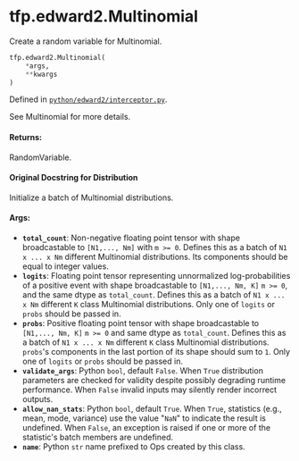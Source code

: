 <div itemscope itemtype="http://developers.google.com/ReferenceObject">
<meta itemprop="name" content="tfp.edward2.Multinomial" />
<meta itemprop="path" content="Stable" />
</div>

# tfp.edward2.Multinomial

Create a random variable for Multinomial.

``` python
tfp.edward2.Multinomial(
    *args,
    **kwargs
)
```



Defined in [`python/edward2/interceptor.py`](https://github.com/tensorflow/probability/tree/master/tensorflow_probability/python/edward2/interceptor.py).

<!-- Placeholder for "Used in" -->

See Multinomial for more details.

#### Returns:

  RandomVariable.

#### Original Docstring for Distribution

Initialize a batch of Multinomial distributions.


#### Args:

* <b>`total_count`</b>: Non-negative floating point tensor with shape broadcastable
    to `[N1,..., Nm]` with `m >= 0`. Defines this as a batch of
    `N1 x ... x Nm` different Multinomial distributions. Its components
    should be equal to integer values.
* <b>`logits`</b>: Floating point tensor representing unnormalized log-probabilities
    of a positive event with shape broadcastable to
    `[N1,..., Nm, K]` `m >= 0`, and the same dtype as `total_count`. Defines
    this as a batch of `N1 x ... x Nm` different `K` class Multinomial
    distributions. Only one of `logits` or `probs` should be passed in.
* <b>`probs`</b>: Positive floating point tensor with shape broadcastable to
    `[N1,..., Nm, K]` `m >= 0` and same dtype as `total_count`. Defines
    this as a batch of `N1 x ... x Nm` different `K` class Multinomial
    distributions. `probs`'s components in the last portion of its shape
    should sum to `1`. Only one of `logits` or `probs` should be passed in.
* <b>`validate_args`</b>: Python `bool`, default `False`. When `True` distribution
    parameters are checked for validity despite possibly degrading runtime
    performance. When `False` invalid inputs may silently render incorrect
    outputs.
* <b>`allow_nan_stats`</b>: Python `bool`, default `True`. When `True`, statistics
    (e.g., mean, mode, variance) use the value "`NaN`" to indicate the
    result is undefined. When `False`, an exception is raised if one or
    more of the statistic's batch members are undefined.
* <b>`name`</b>: Python `str` name prefixed to Ops created by this class.